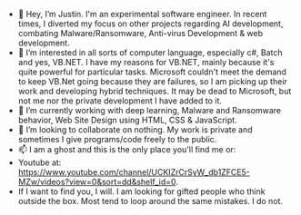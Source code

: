 - 👋 Hey, I’m Justin. I'm an experimental software engineer. In recent times, I 
 diverted my focus on other projects regarding AI development, combating Malware/Ransomware, Anti-virus Development & web development.
- 👀 I’m interested in all sorts of computer language, especially c#, Batch and yes, VB.NET. I have my reasons for VB.NET, mainly because it's quite powerful for particular tasks. Microsoft couldn't meet the demand to keep VB.Net going because they are failures, so I am picking up their work and developing hybrid techniques.
It may be dead to Microsoft, but not me nor the private development I have added to it.
- 🌱 I’m currently working with deep learning, Malware and Ransomware behavior, Web Site Design using HTML, CSS & JavaScript. 
- 💞️ I’m looking to collaborate on nothing. My work is private and sometimes I give programs/code freely to the public.
- 📫 I am a ghost and this is the only place you'll find me or:
- Youtube at: https://www.youtube.com/channel/UCKIZrCrSyW_db1ZFCE5-MZw/videos?view=0&sort=dd&shelf_id=0. 
- If I want to find you, I will. I am looking for gifted people who think outside the box. Most tend to loop around the same mistakes. I do not. 

<!---
Rythorian77/Rythorian77 is a ✨ special ✨ repository because its `README.md` (this file) appears on your GitHub profile.
You can click the Preview link to take a look at your changes.
--->
